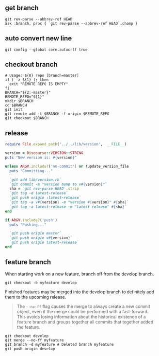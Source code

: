 get branch
---
```
git rev-parse --abbrev-ref HEAD
ask :branch, proc { `git rev-parse --abbrev-ref HEAD`.chomp }
```
auto convert new line
---
```shell
git config --global core.autocrlf true
```
checkout branch
---
```shell
# Usage: ${0} repo [branch=master]
if [ -z ${1} ]; then
  exit "REMOTE REPO IS EMPTY"
fi
BRANCH="${2:-master}"
REMOTE_REPO="${1}"
mkdir $BRANCH
cd $BRANCH
git init
git remote add -t $BRANCH -f origin $REMOTE_REPO
git checkout $BRANCH
```
release
---
```ruby
require File.expand_path('../../lib/version',  __FILE__)

version = Discourse::VERSION::STRING
puts "New version is: #{version}"

unless ARGV.include?('no-commit') or !update_version_file
  puts "Committing..."

  `git add lib/version.rb`
  `git commit -m "Version bump to v#{version}"`
  sha = `git rev-parse HEAD`.strip
  `git tag -d latest-release`
  `git push origin :latest-release`
  `git tag -a v#{version} -m "version #{version}" #{sha}`
  `git tag -a latest-release -m "latest release" #{sha}`
end

if ARGV.include?('push')
  puts "Pushing..."

  `git push origin master`
  `git push origin v#{version}`
  `git push origin latest-release`
end
```
feature branch
---
When starting work on a new feature, branch off from the develop branch.
```shell
git checkout -b myfeature develop
```
Finished features may be merged into the develop branch to definitely add them to the upcoming release.
> The `--no-ff` flag causes the merge to always create a new commit object, even if the merge could be performed with a fast-forward. 
This avoids losing information about the historical existence of a feature branch and groups together all commits that together added the feature.
```shell
git checkout develop
git merge --no-ff myfeature
git branch -d myfeature # Deleted branch myfeature
git push origin develop
```
